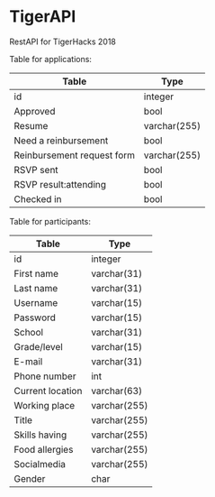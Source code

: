 # TigerAPI
RestAPI for TigerHacks 2018 

Table for applications:

|Table|Type|
|---|---|
|id|integer|
|Approved|bool|
|Resume|varchar(255)|
|Need a reinbursement|bool|
|Reinbursement request form|varchar(255)|
|RSVP sent|bool|
|RSVP result:attending|bool|
|Checked in|bool|

Table for participants:

|Table|Type|
|---|---|
|id|integer|
|First name|varchar(31)|
|Last name|varchar(31)|
|Username|varchar(15)|
|Password|varchar(15)|
|School|varchar(31)|
|Grade/level|varchar(15)|
|E-mail|varchar(31)|
|Phone number|int|
|Current location|varchar(63)|
|Working place|varchar(255)|
|Title|varchar(255)|
|Skills having|varchar(255)|
|Food allergies|varchar(255)|
|Socialmedia|varchar(255)|
|Gender|char|

